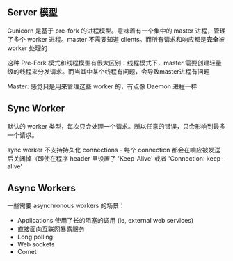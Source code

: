 ## Server 模型

Gunicorn 是基于 pre-fork 的进程模型。意味着有一个集中的 master 进程，管理了多个 worker 进程。master 不需要知道 clients。而所有请求和响应都是**完全**被 worker 处理的

这种 Pre-Fork 模式和线程模型有很大区别：线程模式下，master 需要创建轻量级的线程来分发请求。而当其中某个线程有问题，会导致master进程有问题

Master: 感觉只是用来管理这些 worker 的，有点像 Daemon 进程一样

## Sync Worker
默认的 worker 类型，每次只会处理一个请求。所以任意的错误，只会影响到最多一个请求。

sync worker 不支持持久化 connections - 每个 connection 都会在响应被发送后关闭掉（即使在程序 header 里设置了 'Keep-Alive' 或者 'Connection: keep-alive'

## Async Workers

一些需要 asynchronous workers 的场景：

* Applications 使用了长的阻塞的调用 (le, external web services)
* 直接面向互联网暴露服务
* Long polling
* Web sockets
* Comet
